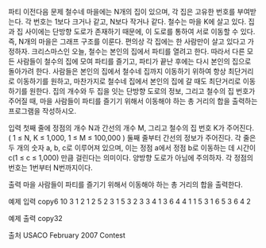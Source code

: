 파티
이전다음
문제
철수네 마을에는 N개의 집이 있으며, 각 집은 고유한 번호를 부여받는다. 각 번호는 1보다 크거나 같고, N보다 작거나 같다. 철수는 마을 K에 살고 있다. 집과 집 사이에는 단방향 도로가 존재하기 때문에, 이 도로를 통하여 서로 이동할 수 있다. 즉, N개의 마을은 그래프 구조를 이룬다. 편의상 각 집에는 한 사람만이 살고 있다고 가정하자. 크리스마스인 오늘, 철수는 본인의 집에서 파티를 열려고 한다. 따라서 다른 모든 사람들이 철수의 집에 모여 파티를 즐기고, 파티가 끝난 후에는 다시 본인의 집으로 돌아가려 한다. 사람들은 본인의 집에서 철수네 집까지 이동하기 위하여 항상 최단거리로 이동하기를 원하고, 마찬가지로 철수네 집에서 본인의 집에 갈 때도 최단거리로 이동하기를 원한다. 집의 개수와 두 집을 잇는 단방향 도로의 정보, 그리고 철수의 집 번호가 주어질 때, 마을 사람들이 파티를 즐기기 위해서 이동해야 하는 총 거리의 합을 출력하는 프로그램을 작성하시오.



입력
첫째 줄에 정점의 개수 N과 간선의 개수 M, 그리고 철수의 집 번호 K가 주어진다. ( 1 ≤ N, K ≤ 1,000, 1 ≤ M ≤ 100,000 ) 둘째 줄부터 간선의 정보가 주어진다. 각 줄은 두 개의 숫자 a, b, c로 이루어져 있으며, 이는 정점 a에서 정점 b로 이동하는 데 시간이 c(1 ≤ c ≤ 1,000) 만큼 걸린다는 의미이다. 양방향 도로가 아님에 주의하자. 각 정점의 번호는 1번부터 N번까지이다.



출력
마을 사람들이 파티를 즐기기 위해서 이동해야 하는 총 거리의 합을 출력한다.



예제 입력
copy6 10 3
1 2 1
2 5 2
3 1 5
3 2 3
3 4 1
3 6 4
4 1 1
5 3 1
6 5 3
6 4 2


예제 출력
copy32



출처
USACO February 2007 Contest  